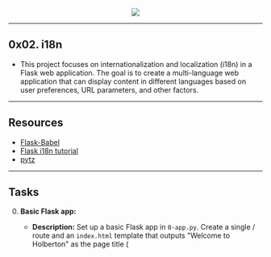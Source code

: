 <p align="center">
<img src ="https://i.redd.it/8phjnjk6rjd41.png">
</p>

---

<h2> 0x02. i18n </h2>

- This project focuses on internationalization and localization (i18n) in a Flask web application. The goal is to create a multi-language web application that can display content in different languages based on user preferences, URL parameters, and other factors.

---

<h2> Resources </h2>

- [Flask-Babel](https://pythonhosted.org/Flask-Babel/)
- [Flask i18n tutorial](https://blog.miguelgrinberg.com/post/the-flask-mega-tutorial-part-xi-i18n-and-l10n)
- [pytz](https://pythonhosted.org/pytz/)

---

<h2> Tasks </h2>

0. **Basic Flask app:**

   - **Description:** Set up a basic Flask app in `0-app.py`. Create a single / route and an `index.html` template that outputs "Welcome to Holberton" as the page title (<title>) and "Hello world" as the header.
   - **File:** [0-app.py](./0-app.py), [templates/0-index.html](./templates/0-index.html)

1. **Basic Babel setup:**

   - **Description:** Install the Babel Flask extension using `$ pip3 install flask_babel==2.0.0`. Instantiate the Babel object in your app and store it in a module-level variable named `babel`. Create a Config class with a `LANGUAGES` class attribute equal to ["en", "fr"]. Use Config to set Babel’s default locale ("en") and timezone ("UTC").
   - **File:** [1-app.py](./1-app.py), [templates/1-index.html](./templates/1-index.html)

2. **Get locale from request:**

   - **Description:** Create a `get_locale` function with the `babel.localeselector` decorator. Use `request.accept_languages` to determine the best match with supported languages.
   - **File:** [2-app.py](./2-app.py), [templates/2-index.html](./templates/2-index.html)

3. **Parametrize templates:**

   - **Description:** Use the `_` or `gettext` function to parametrize your templates. Use message IDs `home_title` and `home_header`. Create a `babel.cfg` file and initialize translations with pybabel. Edit translation files for English and French. Compile dictionaries and ensure correct messages show up on the home page.
   - **Files:** [3-app.py](./3-app.py), [babel.cfg](./babel.cfg), [templates/3-index.html](./templates/3-index.html), [translations/en/LC_MESSAGES/messages.po](./translations/en/LC_MESSAGES/messages.po), [translations/fr/LC_MESSAGES/messages.po](./translations/fr/LC_MESSAGES/messages.po), [translations/en/LC_MESSAGES/messages.mo](./translations/en/LC_MESSAGES/messages.mo), [translations/fr/LC_MESSAGES/messages.mo](./translations/fr/LC_MESSAGES/messages.mo)

4. **Force locale with URL parameter:**

   - **Description:** Implement a way to force a particular locale by passing the `locale=fr` parameter to your app’s URLs. In your `get_locale` function, detect if the incoming request contains the `locale` argument and its value is a supported locale.
   - **Files:** [4-app.py](./4-app.py), [templates/4-index.html](./templates/4-index.html)

5. **Mock logging in:**

   - **Description:** Create a user login system by copying the provided user table in 5-app.py. Define a `get_user` function and use `app.before_request` to set the user as a global on `flask.g.user`. Display a welcome message or default message in the HTML template based on login status.
   - **Files:** [5-app.py](./5-app.py), [templates/5-index.html](./templates/5-index.html)

6. **Use user locale:**

   - **Description:** Change your `get_locale` function to use a user’s preferred locale if it is supported. Test by logging in as different users.
   - **Files:** [6-app.py](./6-app.py), [templates/6-index.html](./templates/6-index.html)

7. **Infer appropriate time zone:**

   - **Description:** Define a `get_timezone` function and use the `babel.timezoneselector` decorator. Find the timezone parameter in URL parameters, get time zone from user settings, and default to UTC. Validate that the provided or user time zone is valid using `pytz.timezone`.
   - **Files:** [7-app.py](./7-app.py), [templates/7-index.html](./templates/7-index.html)

> ### Advanced Task:

8. **Display the current time:**

   - **Description:** Display the current time on the home page based on the inferred time zone in the default format. Use translations for the message ID `current_time_is`. The time should be displayed in the format like "Jan 21, 2020, 5:55:39 AM" or "21 janv. 2020 à 05:56:28" depending on the selected language.
   - **Files:** [app.py](./app.py), [templates/index.html](./templates/index.html), [translations/en/LC_MESSAGES/messages.po](./translations/en/LC_MESSAGES/messages.po), [translations/fr/LC_MESSAGES/messages.po](./translations/fr/LC_MESSAGES/messages.po)

---

<h2> Author </h2>

- [`@Josh-techie`]() | Software Engineer Student

  > Reach out to me if you need any help or have any questions.

  <a href="mailto:youssef.abouyahia@e-polytechnique.ma">
  	<img alt="Feel free to contact me" src="https://img.shields.io/badge/-Ask_me_anything-blue?style=flat&logo=Gmail&logoColor=white&link=mailto:youssef.abouyahia@e-polytechnique.ma&color=3d85c6" />
  </a>
  <span> | </span>
    <a href="https://www.linkedin.com/in/youssef-abouyahia/">
        <img alt="Linkedin Profile" src="https://img.shields.io/badge/-Linkedin-0072b1?style=flat&logo=Linkedin&logoColor=white&link=https://www.linkedin.com/in/youssef-abouyahia/" />
    </a>
    <span> | </span>
    <a href="https://twitter.com/JoesephAb">
        <img alt="Twitter Profile" src="https://img.shields.io/badge/-Twitter-0072b1?style=flat&logo=Twitter&logoColor=white&link=https://twitter.com/JoesephAb&color=1DA1F2" />
    </a>
